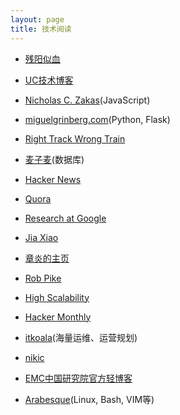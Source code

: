 ```yaml
---
layout: page
title: 技术阅读
---
```


- [残阳似血](http://qinxuye.me/)

- [UC技术博客](http://tech.uc.cn/)

- [Nicholas C. Zakas](http://www.nczonline.net/)(JavaScript)

- [miguelgrinberg.com](http://blog.miguelgrinberg.com/)(Python, Flask)

- [Right Track Wrong Train](http://www.huangz.me/en/latest/index.html)

- [麦子麦](http://www.wzxue.com/)(数据库)

- [Hacker News](http://news.ycombinator.com/)

- [Quora](http://www.quora.com/)

- [Research at Google](http://research.google.com/)

- [Jia Xiao](http://xiao-jia.com/)

- [章炎的主页](http://dirlt.com/)

- [Rob Pike](http://cat-v.org/)

- [High Scalability](http://highscalability.com/)

- [Hacker Monthly](http://hackermonthly.com/)

- [itkoala](http://www.itkoala.com/)(海量运维、运营规划)

- [nikic](http://nikic.github.com/)

- [EMC中国研究院官方轻博客](http://qing.weibo.com/emclabschina)

- [Arabesque](http://blog.sanctum.geek.nz/)(Linux, Bash, VIM等)
